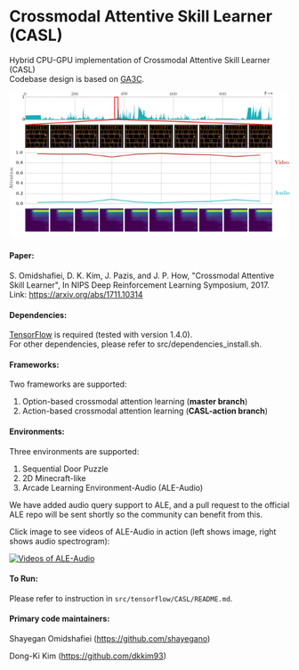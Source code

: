 # Crossmodal Attentive Skill Learner (CASL)

Hybrid CPU-GPU implementation of Crossmodal Attentive Skill Learner (CASL)  
Codebase design is based on [GA3C](https://github.com/NVlabs/GA3C/).

![CASL Amidar Gameplay](https://github.com/shayegano/CASL/raw/master/misc/casl_amidar_gameplay.gif)

#### Paper:

S. Omidshafiei, D. K. Kim, J. Pazis, and J. P. How, "Crossmodal Attentive Skill Learner", In NIPS Deep Reinforcement Learning Symposium, 2017.  
Link: https://arxiv.org/abs/1711.10314

#### Dependencies:

[TensorFlow](https://www.tensorflow.org/) is required (tested with version 1.4.0).  
For other dependencies, please refer to src/dependencies_install.sh.  

#### Frameworks:

Two frameworks are supported:
1. Option-based crossmodal attention learning (**master branch**)
2. Action-based crossmodal attention learning (**CASL-action branch**)

#### Environments:

Three environments are supported:
1. Sequential Door Puzzle
2. 2D Minecraft-like
3. Arcade Learning Environment-Audio (ALE-Audio)

We have added audio query support to ALE, and a pull request to the official ALE repo will be sent shortly so the community can benefit from this.

Click image to see videos of ALE-Audio in action (left shows image, right shows audio spectrogram):

[![Videos of ALE-Audio](https://github.com/shayegano/CASL/raw/master/misc/ale_audio_player.jpg)](https://www.youtube.com/watch?v=ld806cYAau0&list=PLcLXhPlZoJmVSsYmfI2sHtDMMukBHja4L&index=1)

#### To Run:
Please refer to instruction in `src/tensorflow/CASL/README.md`.

#### Primary code maintainers:
Shayegan Omidshafiei (https://github.com/shayegano)

Dong-Ki Kim (https://github.com/dkkim93)
